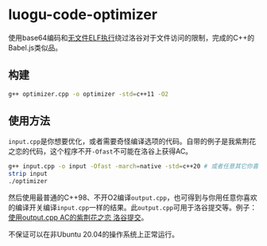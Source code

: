 # luogu-code-optimizer

使用base64编码和[无文件ELF执行](https://blog.spoock.com/2019/08/27/elf-in-memory-execution/)绕过洛谷对于文件访问的限制，完成的C++的Babel.js类似品。

## 构建

```bash
g++ optimizer.cpp -o optimizer -std=c++11 -O2 
```

## 使用方法

`input.cpp`是你想要优化，或者需要奇怪编译选项的代码。自带的例子是我紫荆花之恋的代码，这个程序不开`-Ofast`不可能在洛谷上获得AC。

```bash
g++ input.cpp -o input -Ofast -march=native -std=c++20 # 或者任意其它你喜欢的开关
strip input
./optimizer
```

然后使用最普通的C++98、不开O2编译`output.cpp`，也可得到与你用任意你喜欢的编译开关编译`input.cpp`一样的结果。此`output.cpp`可用于洛谷提交等。例子：[使用output.cpp AC的紫荆花之恋 洛谷提交](https://www.luogu.com.cn/record/40135048)。

不保证可以在非Ubuntu 20.04的操作系统上正常运行。
